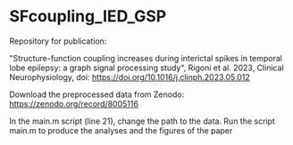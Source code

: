 # SFcoupling_IED_GSP
Repository for publication: 

"Structure-function coupling increases during interictal spikes in temporal lobe epilepsy: a graph signal processing study", 
Rigoni et al. 2023, Clinical Neurophysiology, doi: https://doi.org/10.1016/j.clinph.2023.05.012

Download the preprocessed data from Zenodo: https://zenodo.org/record/8005116

In the main.m script (line 21), change the path to the data. Run the script main.m to produce the analyses and the figures of the paper

